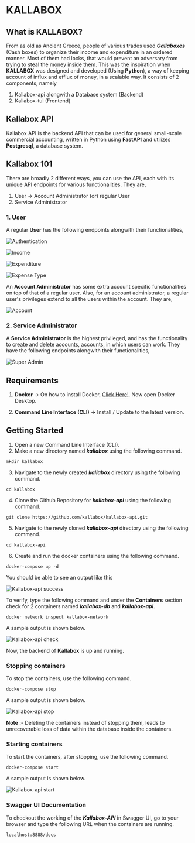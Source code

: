 # KALLABOX

## What is KALLABOX? 

From as old as Ancient Greece, people of various trades used **_Gallaboxes_**  (Cash boxes) to organize their income and expenditure in an ordered manner. Most of them had locks, that would prevent an adversary from trying to steal the money inside them. This was the inspiration when **KALLABOX** was designed and developed (Using **Python**), a way of keeping account of influx and efflux of money, in a scalable way. It consists of 2 components, namely

  1. Kallabox-api alongwith a Database system (Backend)
  2. Kallabox-tui (Frontend)

## Kallabox API

Kallabox API is the backend API that can be used for general small-scale commercial accounting, written in Python using **FastAPI** and utilizes **Postgresql**, a database system. 

## Kallabox 101 

There are broadly 2 different ways, you can use the API, each with its unique API endpoints for various functionalities. They are,

  1. User -> Account Administrator (or) regular User 
  2. Service Administrator 

### 1. User

A regular **User** has the following endpoints alongwith their functionalities,

![Authentication](https://github.com/kallabox/kallabox-tui/assets/102421860/6e460180-590d-46ae-af54-72a85d030156)

![Income](https://github.com/kallabox/kallabox-tui/assets/102421860/a0268ec4-09af-48a4-9ae1-0929ebe8f006)

![Expenditure](https://github.com/kallabox/kallabox-tui/assets/102421860/e7be1de9-dbb8-431a-881e-e4588e1a7919)

![Expense Type](https://github.com/kallabox/kallabox-tui/assets/102421860/467fe9e6-1869-4774-a29c-525237690836)


An **Account Administrator** has some extra account specific functionalities on top of that of a regular user. Also, for an account administrator, a regular user's privileges extend to all the users within the account. They are,

![Account](https://github.com/kallabox/kallabox-tui/assets/102421860/0ca58958-01fa-4895-a392-8c608417622f)


### 2. Service Administrator

A **Service Administrator** is the highest privileged, and has the functionality to create and delete accounts, accounts, in which users can work. They have the following endpoints alongwith their functionalities,

![Super Admin](https://github.com/kallabox/kallabox-tui/assets/102421860/ee7ed5d9-ef5b-4149-91dc-5fca73728545)

## Requirements 

1. **Docker** -> On how to install Docker, [Click Here!](https://docs.docker.com/engine/install/). Now open Docker Desktop.

2. **Command Line Interface (CLI)** -> Install / Update to the latest version.

## Getting Started

1. Open a new Command Line Interface (CLI).
2. Make a new directory named **_kallabox_** using the following command.
```
mkdir kallabox
```
3. Navigate to the newly created **_kallabox_** directory using the following command.
```
cd kallabox
```
4. Clone the Github Repository for **_kallabox-api_** using the following command.
```
git clone https://github.com/kallabox/kallabox-api.git
```
5. Navigate to the newly cloned **_kallabox-api_** directory using the following command.
```
cd kallabox-api
```
6. Create and run the docker containers using the following command.
```
docker-compose up -d
```

You should be able to see an output like this

![Kallabox-api success](https://github.com/kallabox/kallabox-tui/assets/102421860/553b5f6a-9e8d-4e54-8ff6-a07b64c07e23)

To verify, type the following command and under the **Containers** section check for 2 containers named **_kallabox-db_** and **_kallabox-api_**. 
```
docker network inspect kallabox-network
```
A sample output is shown below.

![Kallabox-api check](https://github.com/kallabox/kallabox-tui/assets/102421860/9f15cc2b-90f3-4922-b80a-b878a7198a89)

Now, the backend of **Kallabox** is up and running.

### Stopping containers

To stop the containers, use the following command.
```
docker-compose stop
```

A sample output is shown below.

![Kallabox-api stop](https://github.com/kallabox/kallabox-tui/assets/102421860/56370d9d-76bd-4f12-9b1e-c3d95d824dc7)


**Note** :- Deleting the containers instead of stopping them, leads to unrecoverable loss of data within the database inside the containers.

### Starting containers

To start the containers, after stopping, use the following command.

```
docker-compose start
```

A sample output is shown below.

![Kallabox-api start](https://github.com/kallabox/kallabox-tui/assets/102421860/8ae53354-9c63-458c-863a-5b49c0a16a0e)

### Swagger UI Documentation

To checkout the working of the ***Kallabox-API*** in Swagger UI, go to your browser and type the following URL when the containers are running.
```
localhost:8888/docs
```
